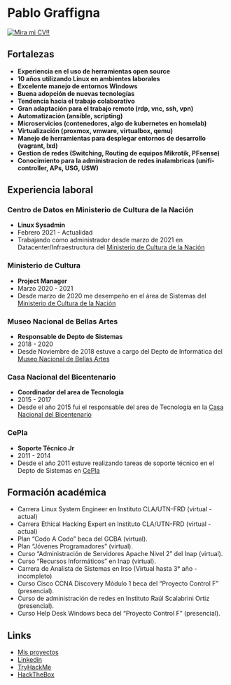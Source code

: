 # Pablo Graffigna
[![Mira mi CV!!](https://img.shields.io/badge/download-PDF-red.svg)](./docs/CV_Pablo_Graffigna.pdf)

## Fortalezas

* **Experiencia en el uso de herramientas open source**
* **10 años utilizando Linux en ambientes laborales**
* **Excelente manejo de entornos Windows**
* **Buena adopción de nuevas tecnologías**
* **Tendencia hacia el trabajo colaborativo**
* **Gran adaptación para el trabajo remoto (rdp, vnc, ssh, vpn)**
* **Automatización (ansible, scripting)**
* **Microservicios (contenedores, algo de kubernetes en homelab)**
* **Virtualización (proxmox, vmware, virtualbox, qemu)**
* **Manejo de herramientas para desplegar entornos de desarrollo (vagrant, lxd)**
* **Gestion de redes (Switching, Routing de equipos Mikrotik, PFsense)**
* **Conocimiento para la administracion de redes inalambricas (unifi-controller, APs, USG, USW)**

## Experiencia laboral
### **Centro de Datos en Ministerio de Cultura de la Nación**
* **Linux Sysadmin**
* Febrero 2021 - Actualidad
* Trabajando como administrador desde marzo de 2021 en Datacenter/Infraestructura del [Ministerio de Cultura de la Nación](https://www.cultura.gob.ar/)

### **Ministerio de Cultura**
* **Project Manager**
* Marzo 2020 - 2021
* Desde marzo de 2020 me desempeño en el área de Sistemas del [Ministerio de Cultura de la Nación](https://www.cultura.gob.ar/)

### **Museo Nacional de Bellas Artes**
* **Responsable de Depto de Sistemas**
* 2018 - 2020
* Desde Noviembre de 2018 estuve a cargo del Depto de Informática del [Museo Nacional de Bellas Artes](https://www.bellasartes.gob.ar/)

### **Casa Nacional del Bicentenario**
* **Coordinador del area de Tecnología**
* 2015 - 2017
* Desde el año 2015 fui el responsable del area de Tecnología en la [Casa Nacional del Bicentenario](https://casadelbicentenario.cultura.gob.ar/)

### **CePIa**
* **Soporte Técnico Jr**
* 2011 - 2014
* Desde el año 2011 estuve realizando tareas de soporte técnico en el Depto de Sistemas en [CePIa](https://www.youtube.com/channel/UC1CdnaYtB5aSB7_xj8cZlIw/videos)

## Formación académica

* Carrera Linux System Engineer en Instituto CLA/UTN-FRD (virtual - actual)
* Carrera Ethical Hacking Expert en Instituto CLA/UTN-FRD (virtual - actual)
* Plan “Codo A Codo” beca del GCBA (virtual).
* Plan “Jóvenes Programadores” (virtual).
* Curso “Administración de Servidores Apache Nivel 2” del Inap (virtual).
* Curso “Recursos Informáticos” en Inap (virtual).
* Carrera de Analista de Sistemas en Irso (Virtual hasta 3° año - incompleto)
* Curso Cisco CCNA Discovery Mòdulo 1 beca del “Proyecto Control F” (presencial).
* Curso de administración de redes en Instituto Raúl Scalabrini Ortiz (presencial).
* Curso Help Desk Windows beca del “Proyecto Control F” (presencial).

## Links
* [Mis proyectos](https://github.com/pgraffigna)
* [Linkedin](https://www.linkedin.com/in/pablo-graffigna/)
* [TryHackMe](https://tryhackme.com/p/rugeleon)
* [HackTheBox](https://app.hackthebox.com/profile/113047)

